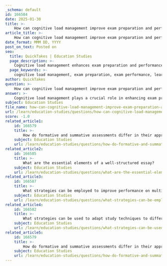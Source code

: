 ```yaml
---
_schema: default
id: 166584
date: 2025-01-30
title: >-
    How can cognitive load management improve exam preparation and performance?
article_title: >-
    How can cognitive load management improve exam preparation and performance?
date_format: MMM DD, YYYY
post_on_text: Posted on
seo:
  title: QuickTakes | Education Studies
  page_description: >-
    Cognitive load management enhances exam preparation and performance by optimizing information processing, improving retention, reducing anxiety, and employing effective learning strategies.
  page_keywords: >-
    cognitive load management, exam preparation, exam performance, learning strategies, retention, test anxiety, working memory, effective learning, technology in education, feedback mechanisms
author: QuickTakes
question: >-
    How can cognitive load management improve exam preparation and performance?
answer: >-
    Cognitive load management plays a crucial role in enhancing exam preparation and performance by optimizing how information is processed and retained in the brain. Here are several ways in which effective cognitive load management can improve these aspects:\n\n1. **Enhanced Learning and Retention**: By managing intrinsic and extraneous cognitive loads, students can focus their cognitive resources on the most relevant information. This leads to better retention of material, as the brain is less overwhelmed and can allocate more resources to understanding and memorizing key concepts.\n\n2. **Improved Test Performance**: Research indicates that students who are taught to manage cognitive load tend to perform better on tests. This is because they can engage more effectively with the material, leading to a deeper understanding and better recall during exams.\n\n3. **Reduction of Test Anxiety**: High cognitive load can contribute to test anxiety, which negatively impacts performance. By implementing strategies to reduce cognitive load, such as organizing information coherently and avoiding unnecessary details, students can alleviate some of the stress associated with exams. This can lead to increased engagement and improved outcomes.\n\n4. **Effective Learning Strategies**: Cognitive load management encourages the use of evidence-based learning strategies, such as chunking information and providing explicit instruction followed by practice and feedback. These strategies help streamline the learning process, making it easier for students to absorb and retain information.\n\n5. **Utilization of Technology**: Tools that incorporate cognitive load theory can help design assessments that present information in a manageable way. For instance, adaptive learning platforms can adjust the difficulty of questions based on a student's performance, ensuring that they are neither overwhelmed nor under-challenged.\n\n6. **Focus on Working Memory**: Cognitive load management emphasizes the importance of working memory in learning. By reducing unnecessary cognitive demands, students can free up working memory resources, allowing them to concentrate on the task at hand and improve their performance during exams.\n\n7. **Feedback Mechanisms**: Effective cognitive load management includes the use of feedback mechanisms that help learners understand their progress and areas for improvement. This ongoing feedback can guide study habits and exam preparation strategies, leading to better academic performance.\n\nIn summary, cognitive load management is essential for optimizing learning efficiency and exam performance. By reducing unnecessary cognitive demands and focusing on effective learning strategies, students can enhance their ability to prepare for and succeed in exams.
subject: Education Studies
file_name: how-can-cognitive-load-management-improve-exam-preparation-and-performance.md
url: /learn/education-studies/questions/how-can-cognitive-load-management-improve-exam-preparation-and-performance
score: -1.0
related_article1:
    id: 166579
    title: >-
        How do formative and summative assessments differ in their approach and objectives?
    subject: Education Studies
    url: /learn/education-studies/questions/how-do-formative-and-summative-assessments-differ-in-their-approach-and-objectives
related_article2:
    id: 166585
    title: >-
        What are the essential elements of a well-structured essay?
    subject: Education Studies
    url: /learn/education-studies/questions/what-are-the-essential-elements-of-a-wellstructured-essay
related_article3:
    id: 166587
    title: >-
        What strategies can be employed to improve performance on multiple choice tests?
    subject: Education Studies
    url: /learn/education-studies/questions/what-strategies-can-be-employed-to-improve-performance-on-multiple-choice-tests
related_article4:
    id: 166582
    title: >-
        What strategies can be used to adapt study techniques to different learning styles?
    subject: Education Studies
    url: /learn/education-studies/questions/what-strategies-can-be-used-to-adapt-study-techniques-to-different-learning-styles
related_article5:
    id: 166579
    title: >-
        How do formative and summative assessments differ in their approach and objectives?
    subject: Education Studies
    url: /learn/education-studies/questions/how-do-formative-and-summative-assessments-differ-in-their-approach-and-objectives
---
```


&nbsp;